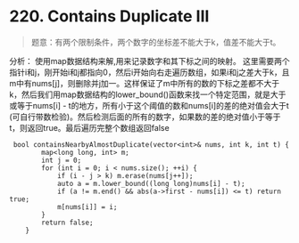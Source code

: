 # 220. Contains Duplicate III
> 题意：有两个限制条件，两个数字的坐标差不能大于k，值差不能大于t。

分析：
使用map数据结构来解,用来记录数字和其下标之间的映射。 这里需要两个指针i和j，刚开始i和j都指向0，然后i开始向右走遍历数组，如果i和j之差大于k，且m中有nums[j]，则删除并j加一。这样保证了m中所有的数的下标之差都不大于k，然后我们用map数据结构的lower_bound()函数来找一个特定范围，就是大于或等于nums[i] - t的地方，所有小于这个阈值的数和nums[i]的差的绝对值会大于t (可自行带数检验)。然后检测后面的所有的数字，如果数的差的绝对值小于等于t，则返回true。最后遍历完整个数组返回false

```
 bool containsNearbyAlmostDuplicate(vector<int>& nums, int k, int t) {
        map<long long, int> m;
        int j = 0;
        for (int i = 0; i < nums.size(); ++i) {
            if (i - j > k) m.erase(nums[j++]);
            auto a = m.lower_bound((long long)nums[i] - t);
            if (a != m.end() && abs(a->first - nums[i]) <= t) return true;
            m[nums[i]] = i;
        }
        return false;
    }
```